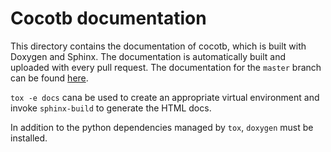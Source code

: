 Cocotb documentation
====================

This directory contains the documentation of cocotb, which is built with Doxygen and Sphinx.
The documentation is automatically built and uploaded with every pull request.
The documentation for the `master` branch can be found [here](https://docs.cocotb.org/en/latest/).

`tox -e docs` cana be used to create an appropriate virtual environment and
invoke `sphinx-build` to generate the HTML docs.

In addition to the python dependencies managed by `tox`, `doxygen` must be
installed.
